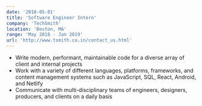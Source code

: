 ```yaml
---
date: '2018-05-01'
title: 'Software Engineer Intern'
company: 'TechSmith'
location: 'Boston, MA'
range: 'May 2018 - Jan 2019'
url: 'http://www.tsmith.co.in/contact_us.html'
---
```


- Write modern, performant, maintainable code for a diverse array of client and internal projects
- Work with a variety of different languages, platforms, frameworks, and content management systems such as JavaScript, SQL, React, Android, and Netlify
- Communicate with multi-disciplinary teams of engineers, designers, producers, and clients on a daily basis
